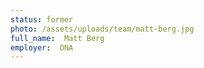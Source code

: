 ```yaml
---
status: former
photo: /assets/uploads/team/matt-berg.jpg
full_name:  Matt Berg
employer:  ONA
---
```

